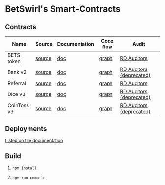 # BetSwirl's Smart-Contracts

## Contracts

| Name       | Source                                   | Documentation              | Code flow                       | Audit                                                                                 |
| ---------- | ---------------------------------------- | -------------------------- | ------------------------------- | ------------------------------------------------------------------------------------- |
| BETS token | [source](./contracts/BetsToken.sol)      | [doc](./docs/BetsToken.md) | [graph](./graphs/BetsToken.svg) | [RD Auditors](./audits/BetSwirl-Token_Smart_Contract_Security_Report_03.03.22.pdf)    |
| Bank v2       | [source](./contracts/bank/Bank.sol)      | [doc](./docs/Bank.md)      | [graph](./graphs/Bank.svg)      | [RD Auditors (deprecated)](./audits/BetSwirl-Bank_Smart_Contract_Security_Report_03.03.22.pdf)     |
| Referral   | [source](./contracts/bank/Referral.sol)  | [doc](./docs/Referral.md)  | [graph](./graphs/Referral.svg)  | [RD Auditors](./audits/BetSwirl-Referral_Smart_Contract_Security_Report.pdf) |
| Dice v3      | [source](./contracts/games/Dice.sol)     | [doc](./docs/Dice.md)      | [graph](./graphs/Dice.svg)      | [RD Auditors (deprecated)](./audits/BetSwirl-Dice_Smart_Contract_Security_Report_03.03.22.pdf)     |
| CoinToss v3  | [source](./contracts/games/CoinToss.sol) | [doc](./docs/CoinToss.md)  | [graph](./graphs/CoinToss.svg)  | [RD Auditors (deprecated)](./audits/BetSwirl-CoinToss_Smart_Contract_Security_Report_03.03.22.pdf) |

## Deployments

[Listed on the documentation](https://documentation.betswirl.com/ecosystem/contracts)

## Build

1) `npm install`

2) `npm run compile`
